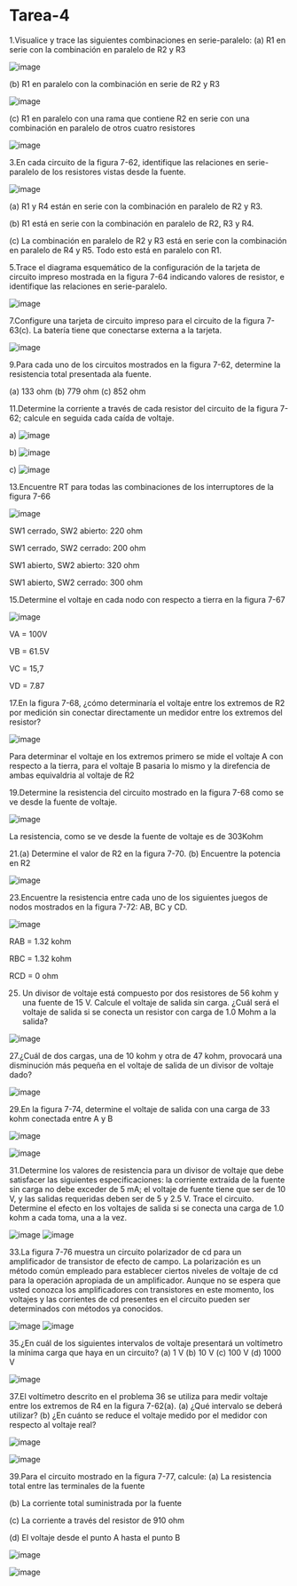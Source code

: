 # Tarea-4

1.Visualice y trace las siguientes combinaciones en serie-paralelo:
(a) R1 en serie con la combinación en paralelo de R2 y R3

![image](https://user-images.githubusercontent.com/116781677/208760788-ff7c7343-1ef0-4585-9ff0-8738d294312c.png)

(b) R1 en paralelo con la combinación en serie de R2 y R3

![image](https://user-images.githubusercontent.com/116781677/208760822-dd3d842a-0216-4554-ae03-e7d06ff6201d.png)

(c) R1 en paralelo con una rama que contiene R2 en serie con una combinación en paralelo de otros cuatro resistores

![image](https://user-images.githubusercontent.com/116781677/208760845-dd4d554e-e9dd-4768-99bf-7e0a18fe5812.png)

3.En cada circuito de la figura 7-62, identifique las relaciones en serie-paralelo de los resistores vistas desde la fuente.

![image](https://user-images.githubusercontent.com/116781677/208761048-252a441a-05b9-4176-9845-1111760d9767.png)

(a) R1 y R4 están en serie con la combinación en paralelo de R2 y R3.

(b) R1 está en serie con la combinación en paralelo de R2, R3 y R4.

(c) La combinación en paralelo de R2 y R3 está en serie con la combinación en paralelo de R4 y R5. Todo esto está en paralelo con R1. 

5.Trace el diagrama esquemático de la configuración de la tarjeta de circuito impreso mostrada en la figura 7-64 indicando valores de resistor, e identifique las relaciones en serie-paralelo.

![image](https://user-images.githubusercontent.com/116781677/208762353-a60d188b-81bb-4c8b-a96b-1fc549b294d6.png)

7.Configure una tarjeta de circuito impreso para el circuito de la figura 7-63(c). La batería tiene que conectarse externa a la tarjeta.

![image](https://user-images.githubusercontent.com/116781677/208764547-5a63b42b-169c-4025-b0af-ccf7dc5862e2.png)

9.Para cada uno de los circuitos mostrados en la figura 7-62, determine la resistencia total presentada ala fuente.

 (a) 133 ohm     (b) 779 ohm     (c) 852 ohm

11.Determine la corriente a través de cada resistor del circuito de la figura 7-62; calcule en seguida cada
caída de voltaje.

a) ![image](https://user-images.githubusercontent.com/116781677/208765578-2d5b98b5-b0eb-4df9-9425-3c63b2b4f01a.png)

b) ![image](https://user-images.githubusercontent.com/116781677/208765669-a4839927-8c02-4daa-80e4-8c7fab23267b.png)

c) ![image](https://user-images.githubusercontent.com/116781677/208765717-12e46665-60b2-4d59-8af7-9c54661c763f.png)

13.Encuentre RT para todas las combinaciones de los interruptores de la figura 7-66

![image](https://user-images.githubusercontent.com/116781677/208765902-82065998-33d3-405d-bfef-661c30881253.png)

SW1 cerrado, SW2 abierto: 220 ohm

SW1 cerrado, SW2 cerrado: 200 ohm 

SW1 abierto, SW2 abierto: 320 ohm

SW1 abierto, SW2 cerrado: 300 ohm

15.Determine el voltaje en cada nodo con respecto a tierra en la figura 7-67

![image](https://user-images.githubusercontent.com/116781677/208766529-1f6f100e-cae9-42fc-932f-3f3c3a9d1556.png)
 
 VA = 100V
 
 VB = 61.5V
 
 VC = 15,7
 
 VD = 7.87
 
17.En la figura 7-68, ¿cómo determinaría el voltaje entre los extremos de R2 por medición sin conectar directamente un medidor entre los extremos del resistor?
 
 ![image](https://user-images.githubusercontent.com/116781677/208771565-37496d24-9a22-43af-a583-332b0b3eb800.png)

Para determinar el voltaje en los extremos primero se mide el voltaje A con respecto a la tierra, para el voltaje B pasaria lo mismo y la direfencia de ambas equivaldria al voltaje de R2

19.Determine la resistencia del circuito mostrado en la figura 7-68 como se ve desde la fuente de voltaje.

 ![image](https://user-images.githubusercontent.com/116781677/208771565-37496d24-9a22-43af-a583-332b0b3eb800.png)

La resistencia, como se ve desde la fuente de voltaje es de 303Kohm
 
21.(a) Determine el valor de R2 en la figura 7-70. (b) Encuentre la potencia en R2

![image](https://user-images.githubusercontent.com/116781677/208774796-1727a41f-a80d-433d-a73d-5d0754b0eba4.png)

23.Encuentre la resistencia entre cada uno de los siguientes juegos de nodos mostrados en la figura 7-72:
AB, BC y CD.

![image](https://user-images.githubusercontent.com/116781677/208774939-3b664c35-3187-4332-a6ac-c629c195905e.png)

RAB = 1.32 kohm

RBC = 1.32 kohm

RCD = 0 ohm

25. Un divisor de voltaje está compuesto por dos resistores de 56 kohm y una fuente de 15 V. Calcule el voltaje de salida sin carga. ¿Cuál será el voltaje de salida si se conecta un resistor con carga de 1.0 Mohm a la salida?

![image](https://user-images.githubusercontent.com/116781677/208778100-61e46240-7475-408d-9658-a2244a6b9c0d.png)

27.¿Cuál de dos cargas, una de 10 kohm y otra de 47 kohm, provocará una disminución más pequeña en el voltaje de salida de un divisor de voltaje dado?

![image](https://user-images.githubusercontent.com/116781677/208779403-54819f13-538b-4c90-9952-fa9db1579593.png)

29.En la figura 7-74, determine el voltaje de salida con una carga de 33 kohm conectada entre A y B

![image](https://user-images.githubusercontent.com/116781677/208779449-53796482-562d-48de-a687-d60d2921a997.png)

![image](https://user-images.githubusercontent.com/116781677/208779501-a6b08eec-8164-4000-9842-7106e1a59e6f.png)

31.Determine los valores de resistencia para un divisor de voltaje que debe satisfacer las siguientes especificaciones: la corriente extraída de la fuente sin carga no debe exceder de 5 mA; el voltaje de fuente tiene que ser de 10 V, y las salidas requeridas deben ser de 5 y 2.5 V. Trace el circuito. Determine el efecto en los voltajes de salida si se conecta una carga de 1.0 kohm a cada toma, una a la vez.

![image](https://user-images.githubusercontent.com/116781677/208779708-d5fd207a-e6a0-419c-a1f5-70892474d806.png)
![image](https://user-images.githubusercontent.com/116781677/208780123-a0849c41-d8bb-437e-b31f-24217a94c81e.png)

33.La figura 7-76 muestra un circuito polarizador de cd para un amplificador de transistor de efecto de campo. La polarización es un método común empleado para establecer ciertos niveles de voltaje de cd para la operación apropiada de un amplificador. Aunque no se espera que usted conozca los amplificadores con transistores en este momento, los voltajes y las corrientes de cd presentes en el circuito pueden ser determinados con métodos ya conocidos.

![image](https://user-images.githubusercontent.com/116781677/208780210-6382c502-f979-458e-b773-62cf0e1788d9.png)
![image](https://user-images.githubusercontent.com/116781677/208780462-3f5d53a6-d16d-46fd-925c-28e462398ffc.png)

35.¿En cuál de los siguientes intervalos de voltaje presentará un voltímetro la mínima carga que haya en un circuito?
(a) 1 V (b) 10 V (c) 100 V (d) 1000 V

![image](https://user-images.githubusercontent.com/116781677/208780775-b00b5755-c53f-458d-b773-d6c34a56468d.png)

37.El voltímetro descrito en el problema 36 se utiliza para medir voltaje entre los extremos de R4 en la figura 7-62(a).
(a) ¿Qué intervalo se deberá utilizar?
(b) ¿En cuánto se reduce el voltaje medido por el medidor con respecto al voltaje real?

![image](https://user-images.githubusercontent.com/116781677/208781288-39ffe9d5-46d9-4d3f-9a85-075c8ebd4ba2.png)

![image](https://user-images.githubusercontent.com/116781677/208781357-12940354-8c88-4fca-80e9-3a9dbf38d1ad.png)

39.Para el circuito mostrado en la figura 7-77, calcule:
(a) La resistencia total entre las terminales de la fuente 

(b) La corriente total suministrada por la fuente

(c) La corriente a través del resistor de 910 ohm 

(d) El voltaje desde el punto A hasta el punto B

![image](https://user-images.githubusercontent.com/116781677/208781479-874b02bb-0e27-442e-864a-f3edabfc4b7f.png)

![image](https://user-images.githubusercontent.com/116781677/208781569-afe265ab-30df-4c66-a692-22d2887aad3a.png)
